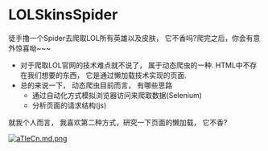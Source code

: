 # LOLSkinsSpider
徒手撸一个Spider去爬取LOL所有英雄以及皮肤， 它不香吗?爬完之后，你会有意外惊喜呦~~~

- 对于爬取LOL官网的技术难点就不说了， 属于动态爬虫的一种. HTML中不存在我们想要的东西， 它是通过懒加载技术实现的页面.
- 总的来说一下， 动态爬虫目前而言， 有哪些思路
  - 通过自动化方式模拟浏览器访问来爬取数据(Selenium)
  - 分析页面的请求结构(js)

就我个人而言， 我喜欢第二种方式，研究一下页面的懒加载， 它不香?

[![aTIeCn.md.png](https://s1.ax1x.com/2020/08/09/aTIeCn.md.png)](https://imgchr.com/i/aTIeCn)
